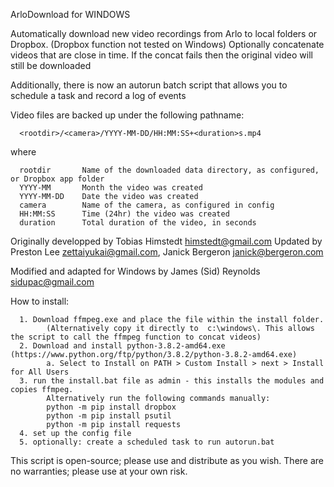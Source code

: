 ArloDownload for WINDOWS

Automatically download new video recordings from Arlo to local folders or Dropbox.  (Dropbox function not tested on Windows)
Optionally concatenate videos that are close in time. If the concat fails then the original video will still be downloaded

Additionally, there is now an autorun batch script that allows you to schedule a task and record a log of events

Video files are backed up under the following pathname:

      <rootdir>/<camera>/YYYY-MM-DD/HH:MM:SS+<duration>s.mp4

where

      rootdir       Name of the downloaded data directory, as configured, or Dropbox app folder
      YYYY-MM       Month the video was created
      YYYY-MM-DD    Date the video was created
      camera        Name of the camera, as configured in config
      HH:MM:SS      Time (24hr) the video was created
      duration      Total duration of the video, in seconds



Originally developped by Tobias Himstedt <himstedt@gmail.com>
Updated by Preston Lee <zettaiyukai@gmail.com>, Janick Bergeron <janick@bergeron.com>

Modified and adapted for Windows by James (Sid) Reynolds <sidupac@gmail.com>

How to install:
    
      1. Download ffmpeg.exe and place the file within the install folder. 
            (Alternatively copy it directly to  c:\windows\. This allows the script to call the ffmpeg function to concat videos)
      2. Download and install python-3.8.2-amd64.exe  (https://www.python.org/ftp/python/3.8.2/python-3.8.2-amd64.exe)
            a. Select to Install on PATH > Custom Install > next > Install for All Users
      3. run the install.bat file as admin - this installs the modules and copies ffmpeg.
            Alternatively run the following commands manually:
            python -m pip install dropbox
            python -m pip install psutil
            python -m pip install requests
      4. set up the config file
      5. optionally: create a scheduled task to run autorun.bat

This script is open-source; please use and distribute as you wish.
There are no warranties; please use at your own risk.
